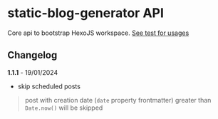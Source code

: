 # static-blog-generator API

Core api to bootstrap HexoJS workspace. [See test for usages](https://github.com/dimaslanjaka/static-blog-generator/tree/sbg-api/packages/sbg-api/test)

## Changelog

**1.1.1** - 19/01/2024
- skip scheduled posts
> post with creation date (`date` property frontmatter) greater than `Date.now()` will be skipped